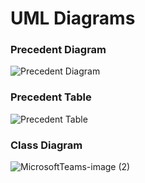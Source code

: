 # UML Diagrams
### Precedent Diagram
![Precedent Diagram](https://user-images.githubusercontent.com/111260358/224455299-0b9eaa85-59f6-4c65-b2b2-3854c2c071b7.png)
### Precedent Table
![Precedent Table](https://user-images.githubusercontent.com/111260358/224455302-056cee2d-a4e0-41e6-ad2e-bfa6d6e564b7.png)
### Class Diagram
![MicrosoftTeams-image (2)](https://user-images.githubusercontent.com/111260358/226676037-1e948f67-cdf1-4a1a-9f4a-11fdfe41324f.png)
